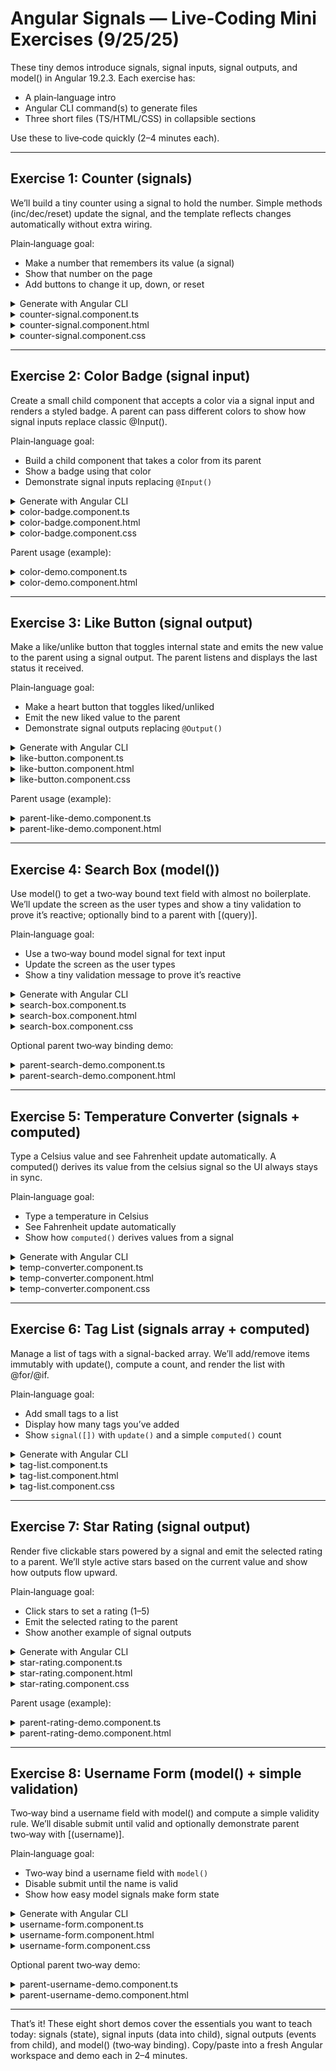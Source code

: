 # Angular Signals — Live‑Coding Mini Exercises (9/25/25)

These tiny demos introduce signals, signal inputs, signal outputs, and model() in Angular 19.2.3. Each exercise has:

- A plain‑language intro
- Angular CLI command(s) to generate files
- Three short files (TS/HTML/CSS) in collapsible sections

Use these to live‑code quickly (2–4 minutes each).

---

## Exercise 1: Counter (signals)

We’ll build a tiny counter using a signal to hold the number. Simple methods (inc/dec/reset) update the signal, and the template reflects changes automatically without extra wiring.

Plain‑language goal:

- Make a number that remembers its value (a signal)
- Show that number on the page
- Add buttons to change it up, down, or reset

<details>
<summary>Generate with Angular CLI</summary>

```bash
# From your Angular workspace root
ng g c counter-signal --skip-tests
```

</details>

<details>
<summary>counter-signal.component.ts</summary>

```typescript
import { Component, signal } from "@angular/core";

@Component({
  selector: "app-counter-signal",
  standalone: true,
  templateUrl: "./counter-signal.component.html",
  styleUrl: "./counter-signal.component.css",
})
export class CounterSignalComponent {
  count = signal(0);

  inc() {
    this.count.update((c) => c + 1);
  }
  dec() {
    this.count.update((c) => c - 1);
  }
  reset() {
    this.count.set(0);
  }
}
```

</details>

<details>
<summary>counter-signal.component.html</summary>

```html
<div class="counter">
  <div class="value">{{ count() }}</div>
  <div class="actions">
    <button (click)="dec()">–</button>
    <button (click)="reset()">Reset</button>
    <button (click)="inc()">+</button>
  </div>
  <small>Signals automatically update the UI when their value changes.</small>
</div>
```

</details>

<details>
<summary>counter-signal.component.css</summary>

```css
.counter {
  display: inline-block;
  padding: 12px;
  border: 1px solid #ddd;
  border-radius: 8px;
}
.value {
  font-size: 28px;
  font-weight: 700;
  text-align: center;
  margin-bottom: 8px;
}
.actions {
  display: flex;
  gap: 8px;
  justify-content: center;
}
button {
  padding: 6px 10px;
  border-radius: 6px;
  cursor: pointer;
}
```

</details>

---

## Exercise 2: Color Badge (signal input)

Create a small child component that accepts a color via a signal input and renders a styled badge. A parent can pass different colors to show how signal inputs replace classic @Input().

Plain‑language goal:

- Build a child component that takes a color from its parent
- Show a badge using that color
- Demonstrate signal inputs replacing `@Input()`

<details>
<summary>Generate with Angular CLI</summary>

```bash
# Child component
ng g c color-badge --skip-tests

# Optional parent demo component
ng g c color-demo --skip-tests
```

</details>

<details>
<summary>color-badge.component.ts</summary>

```typescript
import { Component, input } from "@angular/core";

@Component({
  selector: "app-color-badge",
  standalone: true,
  templateUrl: "./color-badge.component.html",
  styleUrl: "./color-badge.component.css",
})
export class ColorBadgeComponent {
  color = input.required<string>();
}
```

</details>

<details>
<summary>color-badge.component.html</summary>

```html
<span class="badge" [style.background-color]="color()">{{ color() }}</span>
```

</details>

<details>
<summary>color-badge.component.css</summary>

```css
.badge {
  color: #fff;
  padding: 6px 10px;
  border-radius: 999px;
  font-size: 12px;
}
```

</details>

Parent usage (example):

<details>
<summary>color-demo.component.ts</summary>

```typescript
import { Component } from "@angular/core";
import { ColorBadgeComponent } from "./color-badge/color-badge.component";

@Component({
  selector: "app-color-demo",
  standalone: true,
  imports: [ColorBadgeComponent],
  templateUrl: "./color-demo.component.html",
})
export class ColorDemoComponent {}
```

</details>

<details>
<summary>color-demo.component.html</summary>

```html
<app-color-badge [color]="'tomato'"></app-color-badge>
<app-color-badge [color]="'royalblue'"></app-color-badge>
```

</details>

---

## Exercise 3: Like Button (signal output)

Make a like/unlike button that toggles internal state and emits the new value to the parent using a signal output. The parent listens and displays the last status it received.

Plain‑language goal:

- Make a heart button that toggles liked/unliked
- Emit the new liked value to the parent
- Demonstrate signal outputs replacing `@Output()`

<details>
<summary>Generate with Angular CLI</summary>

```bash
# Child like button and parent demo
ng g c like-button --skip-tests
ng g c parent-like-demo --skip-tests
```

</details>

<details>
<summary>like-button.component.ts</summary>

```typescript
import { Component, signal, output } from "@angular/core";

@Component({
  selector: "app-like-button",
  standalone: true,
  templateUrl: "./like-button.component.html",
  styleUrl: "./like-button.component.css",
})
export class LikeButtonComponent {
  isLiked = signal(false);
  likeChanged = output<boolean>();

  toggle() {
    this.isLiked.update((v) => !v);
    this.likeChanged.emit(this.isLiked());
  }
}
```

</details>

<details>
<summary>like-button.component.html</summary>

```html
<button (click)="toggle()" [class.liked]="isLiked()">
  {{ isLiked() ? '❤️ Liked' : '🤍 Like' }}
</button>
```

</details>

<details>
<summary>like-button.component.css</summary>

```css
button {
  padding: 8px 14px;
  border: 1px solid #ddd;
  border-radius: 8px;
  cursor: pointer;
}
button.liked {
  background: #ff69b4;
  color: white;
}
```

</details>

Parent usage (example):

<details>
<summary>parent-like-demo.component.ts</summary>

```typescript
import { Component, signal } from "@angular/core";
import { LikeButtonComponent } from "./like-button.component";

@Component({
  selector: "app-parent-like-demo",
  standalone: true,
  imports: [LikeButtonComponent],
  templateUrl: "./parent-like-demo.component.html",
})
export class ParentLikeDemoComponent {
  lastLiked = signal<boolean | null>(null);
  onLikeChanged(liked: boolean) {
    this.lastLiked.set(liked);
  }
}
```

</details>

<details>
<summary>parent-like-demo.component.html</summary>

```html
<app-like-button (likeChanged)="onLikeChanged($event)"></app-like-button>
@if (lastLiked() !== null) {
<p>Last status: {{ lastLiked() ? 'Liked' : 'Unliked' }}</p>
}
```

</details>

---

## Exercise 4: Search Box (model())

Use model() to get a two‑way bound text field with almost no boilerplate. We’ll update the screen as the user types and show a tiny validation to prove it’s reactive; optionally bind to a parent with [(query)].

Plain‑language goal:

- Use a two‑way bound model signal for text input
- Update the screen as the user types
- Show a tiny validation message to prove it’s reactive

<details>
<summary>Generate with Angular CLI</summary>

```bash
ng g c search-box --skip-tests

# Optional parent demo for two-way binding showcase
ng g c parent-search-demo --skip-tests
```

</details>

<details>
<summary>search-box.component.ts</summary>

```typescript
import { Component, computed, model } from "@angular/core";
import { CommonModule } from "@angular/common";
import { FormsModule } from "@angular/forms";

@Component({
  selector: "app-search-box",
  standalone: true,
  imports: [CommonModule, FormsModule],
  templateUrl: "./search-box.component.html",
  styleUrl: "./search-box.component.css",
})
export class SearchBoxComponent {
  // Model signal supports parent two-way binding: <app-search-box [(query)]="parentQuery">
  query = model("");
  length = computed(() => this.query().length);
  valid = computed(() => this.length() >= 3);
}
```

</details>

<details>
<summary>search-box.component.html</summary>

```html
<div class="search">
  <!-- Bind ngModel to the signal in a compatible way -->
  <input
    [ngModel]="query()"
    (ngModelChange)="query.set($event)"
    placeholder="Type 3+ chars..."
    [style.borderColor]="valid() ? 'seagreen' : 'crimson'"
  />
  <p>Searching for: "{{ query() }}" ({{ length() }})</p>
  @if (!valid()) {
  <p class="warn">Please enter at least 3 characters.</p>
  }
</div>
```

</details>

<details>
<summary>search-box.component.css</summary>

```css
.search {
  max-width: 320px;
}
input {
  width: 100%;
  padding: 8px;
  border: 2px solid #ccc;
  border-radius: 6px;
}
.warn {
  color: crimson;
  margin: 6px 0;
}
```

</details>

Optional parent two‑way binding demo:

<details>
<summary>parent-search-demo.component.ts</summary>

```typescript
import { Component, signal } from "@angular/core";
import { SearchBoxComponent } from "./search-box.component";

@Component({
  selector: "app-parent-search-demo",
  standalone: true,
  imports: [SearchBoxComponent],
  templateUrl: "./parent-search-demo.component.html",
})
export class ParentSearchDemoComponent {
  parentQuery = signal("");
}
```

</details>

<details>
<summary>parent-search-demo.component.html</summary>

```html
<!-- Example of two-way binding to the model input property: -->
<app-search-box [(query)]="parentQuery"></app-search-box>
<p>Parent sees: "{{ parentQuery() }}"</p>
```

</details>

---

## Exercise 5: Temperature Converter (signals + computed)

Type a Celsius value and see Fahrenheit update automatically. A computed() derives its value from the celsius signal so the UI always stays in sync.

Plain‑language goal:

- Type a temperature in Celsius
- See Fahrenheit update automatically
- Show how `computed()` derives values from a signal

<details>
<summary>Generate with Angular CLI</summary>

```bash
ng g c temp-converter --skip-tests
```

</details>

<details>
<summary>temp-converter.component.ts</summary>

```typescript
import { Component, computed, signal } from "@angular/core";
import { CommonModule } from "@angular/common";
import { FormsModule } from "@angular/forms";

@Component({
  selector: "app-temp-converter",
  standalone: true,
  imports: [CommonModule, FormsModule],
  templateUrl: "./temp-converter.component.html",
  styleUrl: "./temp-converter.component.css",
})
export class TempConverterComponent {
  celsius = signal(0);
  fahrenheit = computed(() => Math.round((this.celsius() * 9) / 5 + 32));
}
```

</details>

<details>
<summary>temp-converter.component.html</summary>

```html
<div class="box">
  <label>
    Celsius:
    <input
      type="number"
      [ngModel]="celsius()"
      (ngModelChange)="celsius.set(Number($event))"
    />
  </label>
  <p>Fahrenheit: <strong>{{ fahrenheit() }}</strong></p>
</div>
```

</details>

<details>
<summary>temp-converter.component.css</summary>

```css
.box {
  border: 1px solid #e5e5e5;
  padding: 12px;
  border-radius: 8px;
  max-width: 260px;
}
input {
  width: 100%;
  padding: 6px;
  border: 1px solid #ccc;
  border-radius: 6px;
}
```

</details>

---

## Exercise 6: Tag List (signals array + computed)

Manage a list of tags with a signal-backed array. We’ll add/remove items immutably with update(), compute a count, and render the list with @for/@if.

Plain‑language goal:

- Add small tags to a list
- Display how many tags you’ve added
- Show `signal([])` with `update()` and a simple `computed()` count

<details>
<summary>Generate with Angular CLI</summary>

```bash
ng g c tag-list --skip-tests
```

</details>

<details>
<summary>tag-list.component.ts</summary>

```typescript
import { Component, computed, signal } from "@angular/core";
import { CommonModule } from "@angular/common";
import { FormsModule } from "@angular/forms";

@Component({
  selector: "app-tag-list",
  standalone: true,
  imports: [CommonModule, FormsModule],
  templateUrl: "./tag-list.component.html",
  styleUrl: "./tag-list.component.css",
})
export class TagListComponent {
  newTag = signal("");
  tags = signal<string[]>([]);
  count = computed(() => this.tags().length);

  add() {
    const t = this.newTag().trim();
    if (!t) return;
    this.tags.update((list) => [...list, t]);
    this.newTag.set("");
  }

  remove(i: number) {
    this.tags.update((list) => list.filter((_, idx) => idx !== i));
  }
}
```

</details>

<details>
<summary>tag-list.component.html</summary>

```html
<div class="list">
  <div class="add">
    <input
      [ngModel]="newTag()"
      (ngModelChange)="newTag.set($event)"
      placeholder="Add a tag"
    />
    <button (click)="add()">Add</button>
  </div>

  @if (count() > 0) {
  <div class="tags">
    @for (t of tags(); let i = $index; track i) {
    <span class="tag">
      {{ t }} <button class="x" (click)="remove(i)">×</button>
    </span>
    }
  </div>
  } @else {
  <small>No tags yet.</small>
  }

  <p>Total: {{ count() }}</p>
</div>
```

</details>

<details>
<summary>tag-list.component.css</summary>

```css
.list {
  border: 1px solid #eee;
  padding: 12px;
  border-radius: 8px;
  max-width: 320px;
}
.add {
  display: flex;
  gap: 8px;
}
input {
  flex: 1;
  padding: 6px;
  border: 1px solid #ccc;
  border-radius: 6px;
}
.tags {
  display: flex;
  flex-wrap: wrap;
  gap: 6px;
  margin: 10px 0;
}
.tag {
  background: #f1f5f9;
  border: 1px solid #e2e8f0;
  padding: 4px 8px;
  border-radius: 999px;
}
.x {
  margin-left: 6px;
  background: transparent;
  border: none;
  cursor: pointer;
}
```

</details>

---

## Exercise 7: Star Rating (signal output)

Render five clickable stars powered by a signal and emit the selected rating to a parent. We’ll style active stars based on the current value and show how outputs flow upward.

Plain‑language goal:

- Click stars to set a rating (1–5)
- Emit the selected rating to the parent
- Show another example of signal outputs

<details>
<summary>Generate with Angular CLI</summary>

```bash
ng g c star-rating --skip-tests
ng g c parent-rating-demo --skip-tests
```

</details>

<details>
<summary>star-rating.component.ts</summary>

```typescript
import { Component, output, signal } from "@angular/core";
import { CommonModule } from "@angular/common";

@Component({
  selector: "app-star-rating",
  standalone: true,
  imports: [CommonModule],
  templateUrl: "./star-rating.component.html",
  styleUrl: "./star-rating.component.css",
})
export class StarRatingComponent {
  rating = signal(0);
  ratingChange = output<number>();

  set(r: number) {
    this.rating.set(r);
    this.ratingChange.emit(r);
  }
}
```

</details>

<details>
<summary>star-rating.component.html</summary>

```html
<div class="stars">
  @for (s of [1,2,3,4,5]; track s) {
  <span (click)="set(s)" [class.on]="rating() >= s">★</span>
  }
  <span class="val">{{ rating() }}/5</span>
</div>
```

</details>

<details>
<summary>star-rating.component.css</summary>

```css
.stars {
  display: inline-flex;
  align-items: center;
  gap: 6px;
}
span {
  cursor: pointer;
  font-size: 22px;
  color: #cbd5e1;
}
span.on {
  color: #f59e0b;
}
.val {
  margin-left: 8px;
  font-size: 14px;
  color: #475569;
}
```

</details>

Parent usage (example):

<details>
<summary>parent-rating-demo.component.ts</summary>

```typescript
import { Component, signal } from "@angular/core";
import { StarRatingComponent } from "./star-rating.component";

@Component({
  selector: "app-parent-rating-demo",
  standalone: true,
  imports: [StarRatingComponent],
  templateUrl: "./parent-rating-demo.component.html",
})
export class ParentRatingDemoComponent {
  last = signal(0);
  onChanged(val: number) {
    this.last.set(val);
  }
}
```

</details>

<details>
<summary>parent-rating-demo.component.html</summary>

```html
<app-star-rating (ratingChange)="onChanged($event)"></app-star-rating>
<p>Parent received: {{ last() }}/5</p>
```

</details>

---

## Exercise 8: Username Form (model() + simple validation)

Two‑way bind a username field with model() and compute a simple validity rule. We’ll disable submit until valid and optionally demonstrate parent two‑way with [(username)].

Plain‑language goal:

- Two‑way bind a username field with `model()`
- Disable submit until the name is valid
- Show how easy model signals make form state

<details>
<summary>Generate with Angular CLI</summary>

```bash
ng g c username-form --skip-tests
ng g c parent-username-demo --skip-tests
```

</details>

<details>
<summary>username-form.component.ts</summary>

```typescript
import { Component, computed, model } from "@angular/core";
import { CommonModule } from "@angular/common";
import { FormsModule } from "@angular/forms";

@Component({
  selector: "app-username-form",
  standalone: true,
  imports: [CommonModule, FormsModule],
  templateUrl: "./username-form.component.html",
  styleUrl: "./username-form.component.css",
})
export class UsernameFormComponent {
  username = model("");
  valid = computed(() => this.username().trim().length >= 3);
}
```

</details>

<details>
<summary>username-form.component.html</summary>

```html
<form class="box" (submit)="$event.preventDefault()">
  <input
    [ngModel]="username()"
    (ngModelChange)="username.set($event)"
    placeholder="Min 3 chars"
  />
  <button [disabled]="!valid()">Submit</button>
  @if (!valid()) {
  <p class="warn">Username must be at least 3 characters.</p>
  }
</form>
```

</details>

<details>
<summary>username-form.component.css</summary>

```css
.box {
  display: flex;
  gap: 8px;
  align-items: center;
}
input {
  padding: 6px;
  border: 1px solid #ccc;
  border-radius: 6px;
}
button {
  padding: 6px 10px;
}
.warn {
  color: crimson;
  margin-left: 8px;
}
```

</details>

Optional parent two‑way demo:

<details>
<summary>parent-username-demo.component.ts</summary>

```typescript
import { Component, signal } from "@angular/core";
import { UsernameFormComponent } from "./username-form.component";

@Component({
  selector: "app-parent-username-demo",
  standalone: true,
  imports: [UsernameFormComponent],
  templateUrl: "./parent-username-demo.component.html",
})
export class ParentUsernameDemoComponent {
  name = signal("");
}
```

</details>

<details>
<summary>parent-username-demo.component.html</summary>

```html
<app-username-form [(username)]="name"></app-username-form>
<p>Parent sees: {{ name() }}</p>
```

</details>

---

That’s it! These eight short demos cover the essentials you want to teach today: signals (state), signal inputs (data into child), signal outputs (events from child), and model() (two‑way binding). Copy/paste into a fresh Angular workspace and demo each in 2–4 minutes.
